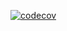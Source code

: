 [![codecov](https://codecov.io/gh/kladov/slice/branch/master/graph/badge.svg)](https://codecov.io/gh/kladov/slice)
